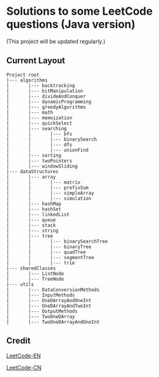 ﻿# Solutions to some LeetCode questions (Java version) 
 (This project will be updated regularly.)

## Current Layout
```
Project root
|--- algorithms
|       |--- backtracking
|       |--- bitManipulation
|       |--- divideAndConquer
|       |--- dynamicProgramming
|       |--- greedyAlgorithms
|       |--- math
|       |--- memoization
|       |--- quickSelect
|       |--- searching
|       |       |--- bfs
|       |       |--- binarySearch
|       |       |--- dfs
|       |       |--- unionFind
|       |--- sorting
|       |--- twoPointers
|       |--- windowSliding
|--- dataStructures
|       |--- array
|       |       |--- matrix
|       |       |--- prefixSum
|       |       |--- simpleArray
|       |       |--- simulation
|       |--- hashMap
|       |--- hashSet
|       |--- linkedList
|       |--- queue
|       |--- stack
|       |--- string
|       |--- tree
|       |       |--- binarySearchTree
|       |       |--- binaryTree
|       |       |--- quadTree
|       |       |--- segmentTree
|       |       |--- trie
|--- sharedClasses
|       |--- ListNode
|       |--- TreeNode
|--- utils
|       |--- DataConversionMethods
|       |--- InputMethods
|       |--- OneDArrayAndOneInt
|       |--- OneDArrayAndTwoInt
|       |--- OutputMethods
|       |--- TwoOneDArray
|       |--- TwoOneDArrayAndOneInt
```

## Credit
[LeetCode-EN](https://leetcode.com/problemset/all/)

[LeetCode-CN](https://leetcode.cn/problemset/all/)